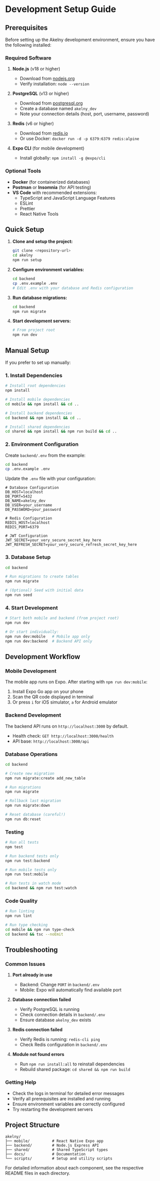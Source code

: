 # Development Setup Guide

## Prerequisites

Before setting up the Akelny development environment, ensure you have the following installed:

### Required Software

1. **Node.js** (v18 or higher)
   - Download from [nodejs.org](https://nodejs.org/)
   - Verify installation: `node --version`

2. **PostgreSQL** (v13 or higher)
   - Download from [postgresql.org](https://www.postgresql.org/download/)
   - Create a database named `akelny_dev`
   - Note your connection details (host, port, username, password)

3. **Redis** (v6 or higher)
   - Download from [redis.io](https://redis.io/download)
   - Or use Docker: `docker run -d -p 6379:6379 redis:alpine`

4. **Expo CLI** (for mobile development)
   - Install globally: `npm install -g @expo/cli`

### Optional Tools

- **Docker** (for containerized databases)
- **Postman** or **Insomnia** (for API testing)
- **VS Code** with recommended extensions:
  - TypeScript and JavaScript Language Features
  - ESLint
  - Prettier
  - React Native Tools

## Quick Setup

1. **Clone and setup the project:**
   ```bash
   git clone <repository-url>
   cd akelny
   npm run setup
   ```

2. **Configure environment variables:**
   ```bash
   cd backend
   cp .env.example .env
   # Edit .env with your database and Redis configuration
   ```

3. **Run database migrations:**
   ```bash
   cd backend
   npm run migrate
   ```

4. **Start development servers:**
   ```bash
   # From project root
   npm run dev
   ```

## Manual Setup

If you prefer to set up manually:

### 1. Install Dependencies

```bash
# Install root dependencies
npm install

# Install mobile dependencies
cd mobile && npm install && cd ..

# Install backend dependencies
cd backend && npm install && cd ..

# Install shared dependencies
cd shared && npm install && npm run build && cd ..
```

### 2. Environment Configuration

Create `backend/.env` from the example:

```bash
cd backend
cp .env.example .env
```

Update the `.env` file with your configuration:

```env
# Database Configuration
DB_HOST=localhost
DB_PORT=5432
DB_NAME=akelny_dev
DB_USER=your_username
DB_PASSWORD=your_password

# Redis Configuration
REDIS_HOST=localhost
REDIS_PORT=6379

# JWT Configuration
JWT_SECRET=your_very_secure_secret_key_here
JWT_REFRESH_SECRET=your_very_secure_refresh_secret_key_here
```

### 3. Database Setup

```bash
cd backend

# Run migrations to create tables
npm run migrate

# (Optional) Seed with initial data
npm run seed
```

### 4. Start Development

```bash
# Start both mobile and backend (from project root)
npm run dev

# Or start individually:
npm run dev:mobile   # Mobile app only
npm run dev:backend  # Backend API only
```

## Development Workflow

### Mobile Development

The mobile app runs on Expo. After starting with `npm run dev:mobile`:

1. Install Expo Go app on your phone
2. Scan the QR code displayed in terminal
3. Or press `i` for iOS simulator, `a` for Android emulator

### Backend Development

The backend API runs on `http://localhost:3000` by default.

- Health check: `GET http://localhost:3000/health`
- API base: `http://localhost:3000/api`

### Database Operations

```bash
cd backend

# Create new migration
npm run migrate:create add_new_table

# Run migrations
npm run migrate

# Rollback last migration
npm run migrate:down

# Reset database (careful!)
npm run db:reset
```

### Testing

```bash
# Run all tests
npm test

# Run backend tests only
npm run test:backend

# Run mobile tests only
npm run test:mobile

# Run tests in watch mode
cd backend && npm run test:watch
```

### Code Quality

```bash
# Run linting
npm run lint

# Run type checking
cd mobile && npm run type-check
cd backend && tsc --noEmit
```

## Troubleshooting

### Common Issues

1. **Port already in use**
   - Backend: Change `PORT` in `backend/.env`
   - Mobile: Expo will automatically find available port

2. **Database connection failed**
   - Verify PostgreSQL is running
   - Check connection details in `backend/.env`
   - Ensure database `akelny_dev` exists

3. **Redis connection failed**
   - Verify Redis is running: `redis-cli ping`
   - Check Redis configuration in `backend/.env`

4. **Module not found errors**
   - Run `npm run install:all` to reinstall dependencies
   - Rebuild shared package: `cd shared && npm run build`

### Getting Help

- Check the logs in terminal for detailed error messages
- Verify all prerequisites are installed and running
- Ensure environment variables are correctly configured
- Try restarting the development servers

## Project Structure

```
akelny/
├── mobile/          # React Native Expo app
├── backend/         # Node.js Express API
├── shared/          # Shared TypeScript types
├── docs/            # Documentation
└── scripts/         # Setup and utility scripts
```

For detailed information about each component, see the respective README files in each directory.